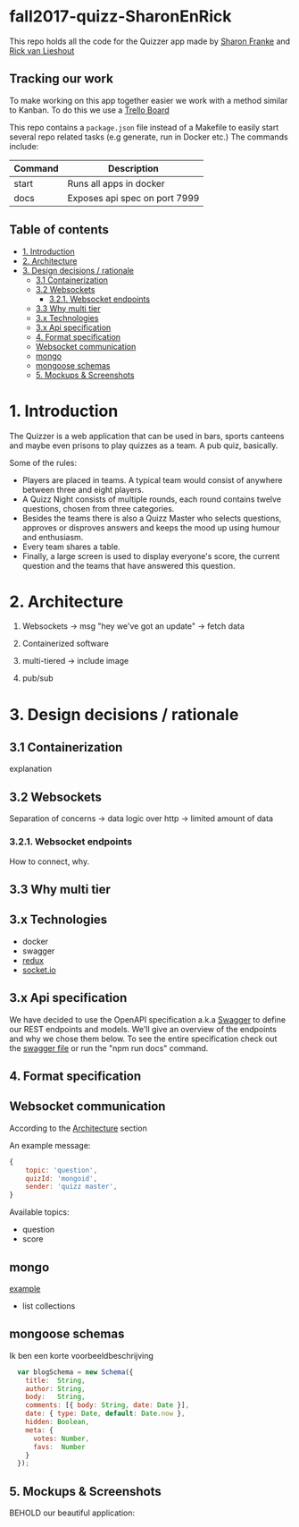 
<h1>fall2017-quizz-SharonEnRick</h1>
This repo holds all the code for the Quizzer app made by <a href = "https://github.com/sharonfranke">Sharon Franke</a> and <a href = "http://mastermindzh.com">Rick van Lieshout</a>


<h2>Tracking our work</h2>
To make working on this app together easier we work with a method similar to Kanban. To do this we use a <a href = "https://trello.com/b/6IQNr0Xl/quizzer">Trello Board</a>

This repo contains a `package.json` file instead of a Makefile to easily start several repo related tasks (e.g generate, run in Docker etc.) The commands include:

| Command | Description                   |
|---------|-------------------------------|
| start   | Runs all apps in docker       |
| docs    | Exposes api spec on port 7999 |

<h2>Table of contents</h2>
<!--  use markdown styled headers below -->
<!-- TOC -->

- [1. Introduction](#1-introduction)
- [2. Architecture](#2-architecture)
- [3. Design decisions / rationale](#3-design-decisions--rationale)
    - [3.1 Containerization](#31-containerization)
    - [3.2 Websockets](#32-websockets)
        - [3.2.1. Websocket endpoints](#321-websocket-endpoints)
    - [3.3 Why multi tier](#33-why-multi-tier)
    - [3.x Technologies](#3x-technologies)
    - [3.x Api specification](#3x-api-specification)
    - [4. Format specification](#4-format-specification)
    - [Websocket communication](#websocket-communication)
    - [mongo](#mongo)
    - [mongoose schemas](#mongoose-schemas)
    - [5. Mockups & Screenshots](#5-mockups--screenshots)

<!-- /TOC -->

# 1. Introduction

The Quizzer is a web application that can be used in bars, sports canteens and maybe even prisons to play quizzes as a team. A pub quiz, basically.

<!-- INSERT PUB QUIZ EXPLANATION -->

Some of the rules:
* Players are placed in teams. A typical team would consist of anywhere between three and eight players.
* A Quizz Night consists of multiple rounds, each round contains twelve questions, chosen from three categories.
* Besides the teams there is also a Quizz Master who selects questions, approves or disproves answers and keeps the mood up using humour and enthusiasm.
* Every team shares a table.
* Finally, a large screen is used to display everyone's score, the current question and the teams that have answered this question.

# 2. Architecture

<!-- This chapter describes what we're doing -->

1. Websockets -> msg "hey we've got an update" -> fetch data

2. Containerized software

3. multi-tiered -> include image

4. pub/sub

# 3. Design decisions / rationale

<!-- This chapter describes why (and why not something else). -->

## 3.1 Containerization

explanation

## 3.2 Websockets

Separation of concerns -> data logic over http -> limited amount of data

### 3.2.1. Websocket endpoints

How to connect, why.

## 3.3 Why multi tier

## 3.x Technologies

- docker
- swagger
- [redux]('http://redux.js.org/')
- [socket.io]('https://socket.io/')

## 3.x Api specification
We have decided to use the OpenAPI specification a.k.a [Swagger](https://swagger.io/) to define our REST endpoints and models. We'll give an overview of the endpoints and why we chose them below. To see the entire specification check out the [swagger file](definitions/swagger.yml) or run the "npm run docs" command.

## 4. Format specification


## Websocket communication

According to the [Architecture]('#Architecture') section

An example message:
```js
{
    topic: 'question',
    quizId: 'mongoid',
    sender: 'quizz master',
}
```

Available topics:

<!-- TABLE -->

- question
- score

## mongo

<!-- RELATIE FOTO -->

[example]('https://webassets.mongodb.com/_com_assets/cms/image03-e90f8e8989.png')

- list collections

<!-- table -->

## mongoose schemas

Ik ben een korte voorbeeldbeschrijving

```js
  var blogSchema = new Schema({
    title:  String,
    author: String,
    body:   String,
    comments: [{ body: String, date: Date }],
    date: { type: Date, default: Date.now },
    hidden: Boolean,
    meta: {
      votes: Number,
      favs:  Number
    }
  });
```


## 5. Mockups & Screenshots

BEHOLD our beautiful application:


